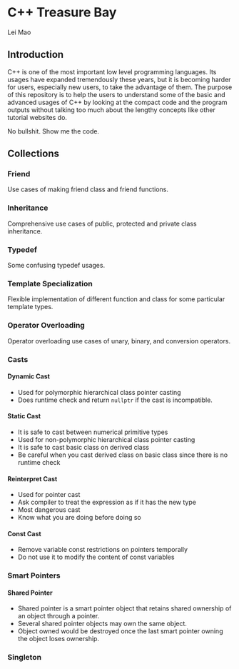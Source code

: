 # C++ Treasure Bay

Lei Mao

## Introduction

C++ is one of the most important low level programming languages. Its usages have expanded tremendously these years, but it is becoming harder for users, especially new users, to take the advantage of them. The purpose of this repository is to help the users to understand some of the basic and advanced usages of C++ by looking at the compact code and the program outputs without talking too much about the lengthy concepts like other tutorial websites do.

No bullshit. Show me the code.

## Collections

### Friend

Use cases of making friend class and friend functions.

### Inheritance

Comprehensive use cases of public, protected and private class inheritance.

### Typedef

Some confusing typedef usages.

### Template Specialization

Flexible implementation of different function and class for some particular template types.

### Operator Overloading

Operator overloading use cases of unary, binary, and conversion operators.

### Casts

#### Dynamic Cast

* Used for polymorphic hierarchical class pointer casting
* Does runtime check and return `nullptr` if the cast is incompatible.

#### Static Cast

* It is safe to cast between numerical primitive types
* Used for non-polymorphic hierarchical class pointer casting
* It is safe to cast basic class on derived class
* Be careful when you cast derived class on basic class since there is no runtime check

#### Reinterpret Cast

* Used for pointer cast
* Ask compiler to treat the expression as if it has the new type
* Most dangerous cast
* Know what you are doing before doing so

#### Const Cast

* Remove variable const restrictions on pointers temporally
* Do not use it to modify the content of const variables

### Smart Pointers

#### Shared Pointer

* Shared pointer is a smart pointer object that retains shared ownership of an object through a pointer. 
* Several shared pointer objects may own the same object. 
* Object owned would be destroyed once the last smart pointer owning the object loses ownership.

### Singleton
